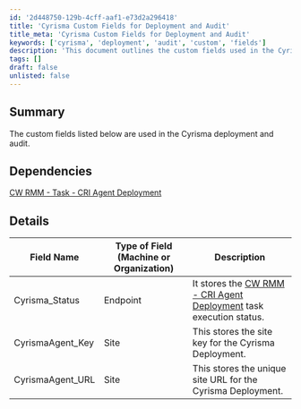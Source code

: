 ```yaml
---
id: '2d448750-129b-4cff-aaf1-e73d2a296418'
title: 'Cyrisma Custom Fields for Deployment and Audit'
title_meta: 'Cyrisma Custom Fields for Deployment and Audit'
keywords: ['cyrisma', 'deployment', 'audit', 'custom', 'fields']
description: 'This document outlines the custom fields used in the Cyrisma deployment and audit process, detailing their types and descriptions for better understanding and implementation.'
tags: []
draft: false
unlisted: false
---
```


## Summary

The custom fields listed below are used in the Cyrisma deployment and audit.

## Dependencies

[CW RMM - Task - CRI Agent Deployment](<../tasks/CRI Agent Deployment.md>)

## Details

| Field Name          | Type of Field (Machine or Organization) | Description                                                                 |
|---------------------|-----------------------------------------|-----------------------------------------------------------------------------|
| Cyrisma_Status      | Endpoint                                | It stores the [CW RMM - CRI Agent Deployment](<../tasks/CRI Agent Deployment.md>) task execution status. |
| CyrismaAgent_Key    | Site                                    | This stores the site key for the Cyrisma Deployment.                       |
| CyrismaAgent_URL    | Site                                    | This stores the unique site URL for the Cyrisma Deployment.                |
